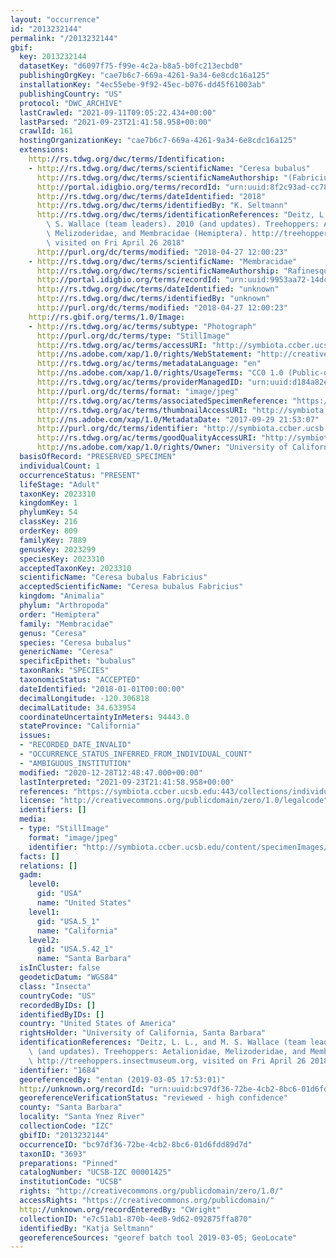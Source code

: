 ```yaml
---
layout: "occurrence"
id: "2013232144"
permalink: "/2013232144"
gbif:
  key: 2013232144
  datasetKey: "d6097f75-f99e-4c2a-b8a5-b0fc213ecbd0"
  publishingOrgKey: "cae7b6c7-669a-4261-9a34-6e8cdc16a125"
  installationKey: "4ec55ebe-9f92-45ec-b076-dd45f61003ab"
  publishingCountry: "US"
  protocol: "DWC_ARCHIVE"
  lastCrawled: "2021-09-11T09:05:22.434+00:00"
  lastParsed: "2021-09-23T21:41:58.958+00:00"
  crawlId: 161
  hostingOrganizationKey: "cae7b6c7-669a-4261-9a34-6e8cdc16a125"
  extensions:
    http://rs.tdwg.org/dwc/terms/Identification:
    - http://rs.tdwg.org/dwc/terms/scientificName: "Ceresa bubalus"
      http://rs.tdwg.org/dwc/terms/scientificNameAuthorship: "(Fabricius, 1794)"
      http://portal.idigbio.org/terms/recordId: "urn:uuid:8f2c93ad-cc78-438c-9ae2-26ce3d8fc599"
      http://rs.tdwg.org/dwc/terms/dateIdentified: "2018"
      http://rs.tdwg.org/dwc/terms/identifiedBy: "K. Seltmann"
      http://rs.tdwg.org/dwc/terms/identificationReferences: "Deitz, L. L., and M.\
        \ S. Wallace (team leaders). 2010 (and updates). Treehoppers: Aetalionidae,\
        \ Melizoderidae, and Membracidae (Hemiptera). http://treehoppers.insectmuseum.org,\
        \ visited on Fri April 26 2018"
      http://purl.org/dc/terms/modified: "2018-04-27 12:00:23"
    - http://rs.tdwg.org/dwc/terms/scientificName: "Membracidae"
      http://rs.tdwg.org/dwc/terms/scientificNameAuthorship: "Rafinesque, 1815"
      http://portal.idigbio.org/terms/recordId: "urn:uuid:9953aa72-14dc-435c-bd6d-b94639c28902"
      http://rs.tdwg.org/dwc/terms/dateIdentified: "unknown"
      http://rs.tdwg.org/dwc/terms/identifiedBy: "unknown"
      http://purl.org/dc/terms/modified: "2018-04-27 12:00:23"
    http://rs.gbif.org/terms/1.0/Image:
    - http://rs.tdwg.org/ac/terms/subtype: "Photograph"
      http://purl.org/dc/terms/type: "StillImage"
      http://rs.tdwg.org/ac/terms/accessURI: "http://symbiota.ccber.ucsb.edu/content/specimenImages/UCSB_IZC/UCSB-IZC00001/UCSB-IZC_00001425_lg.jpg"
      http://ns.adobe.com/xap/1.0/rights/WebStatement: "http://creativecommons.org/publicdomain/zero/1.0/"
      http://rs.tdwg.org/ac/terms/metadataLanguage: "en"
      http://ns.adobe.com/xap/1.0/rights/UsageTerms: "CC0 1.0 (Public-domain)"
      http://rs.tdwg.org/ac/terms/providerManagedID: "urn:uuid:d184a82e-2047-46e9-b6fa-2e8ab19f2495"
      http://purl.org/dc/terms/format: "image/jpeg"
      http://rs.tdwg.org/ac/terms/associatedSpecimenReference: "https://symbiota.ccber.ucsb.edu:443/collections/individual/index.php?occid=1684"
      http://rs.tdwg.org/ac/terms/thumbnailAccessURI: "http://symbiota.ccber.ucsb.edu/content/specimenImages/UCSB_IZC/UCSB-IZC00001/UCSB-IZC_00001425_tn.jpg"
      http://ns.adobe.com/xap/1.0/MetadataDate: "2017-09-29 21:53:07"
      http://purl.org/dc/terms/identifier: "http://symbiota.ccber.ucsb.edu/content/specimenImages/UCSB_IZC/UCSB-IZC00001/UCSB-IZC_00001425_lg.jpg"
      http://rs.tdwg.org/ac/terms/goodQualityAccessURI: "http://symbiota.ccber.ucsb.edu/content/specimenImages/UCSB_IZC/UCSB-IZC00001/UCSB-IZC_00001425.JPG"
      http://ns.adobe.com/xap/1.0/rights/Owner: "University of California, Santa Barbara"
  basisOfRecord: "PRESERVED_SPECIMEN"
  individualCount: 1
  occurrenceStatus: "PRESENT"
  lifeStage: "Adult"
  taxonKey: 2023310
  kingdomKey: 1
  phylumKey: 54
  classKey: 216
  orderKey: 809
  familyKey: 7889
  genusKey: 2023299
  speciesKey: 2023310
  acceptedTaxonKey: 2023310
  scientificName: "Ceresa bubalus Fabricius"
  acceptedScientificName: "Ceresa bubalus Fabricius"
  kingdom: "Animalia"
  phylum: "Arthropoda"
  order: "Hemiptera"
  family: "Membracidae"
  genus: "Ceresa"
  species: "Ceresa bubalus"
  genericName: "Ceresa"
  specificEpithet: "bubalus"
  taxonRank: "SPECIES"
  taxonomicStatus: "ACCEPTED"
  dateIdentified: "2018-01-01T00:00:00"
  decimalLongitude: -120.306818
  decimalLatitude: 34.633954
  coordinateUncertaintyInMeters: 94443.0
  stateProvince: "California"
  issues:
  - "RECORDED_DATE_INVALID"
  - "OCCURRENCE_STATUS_INFERRED_FROM_INDIVIDUAL_COUNT"
  - "AMBIGUOUS_INSTITUTION"
  modified: "2020-12-28T12:48:47.000+00:00"
  lastInterpreted: "2021-09-23T21:41:58.958+00:00"
  references: "https://symbiota.ccber.ucsb.edu:443/collections/individual/index.php?occid=1684"
  license: "http://creativecommons.org/publicdomain/zero/1.0/legalcode"
  identifiers: []
  media:
  - type: "StillImage"
    format: "image/jpeg"
    identifier: "http://symbiota.ccber.ucsb.edu/content/specimenImages/UCSB_IZC/UCSB-IZC00001/UCSB-IZC_00001425_lg.jpg"
  facts: []
  relations: []
  gadm:
    level0:
      gid: "USA"
      name: "United States"
    level1:
      gid: "USA.5_1"
      name: "California"
    level2:
      gid: "USA.5.42_1"
      name: "Santa Barbara"
  isInCluster: false
  geodeticDatum: "WGS84"
  class: "Insecta"
  countryCode: "US"
  recordedByIDs: []
  identifiedByIDs: []
  country: "United States of America"
  rightsHolder: "University of California, Santa Barbara"
  identificationReferences: "Deitz, L. L., and M. S. Wallace (team leaders). 2010\
    \ (and updates). Treehoppers: Aetalionidae, Melizoderidae, and Membracidae (Hemiptera).\
    \ http://treehoppers.insectmuseum.org, visited on Fri April 26 2018"
  identifier: "1684"
  georeferencedBy: "entan (2019-03-05 17:53:01)"
  http://unknown.org/recordId: "urn:uuid:bc97df36-72be-4cb2-8bc6-01d6fdd89d7d"
  georeferenceVerificationStatus: "reviewed - high confidence"
  county: "Santa Barbara"
  locality: "Santa Ynez River"
  collectionCode: "IZC"
  gbifID: "2013232144"
  occurrenceID: "bc97df36-72be-4cb2-8bc6-01d6fdd89d7d"
  taxonID: "3693"
  preparations: "Pinned"
  catalogNumber: "UCSB-IZC 00001425"
  institutionCode: "UCSB"
  rights: "http://creativecommons.org/publicdomain/zero/1.0/"
  accessRights: "https://creativecommons.org/publicdomain/"
  http://unknown.org/recordEnteredBy: "CWright"
  collectionID: "e7c51ab1-870b-4ee8-9d62-092875ffa870"
  identifiedBy: "Katja Seltmann"
  georeferenceSources: "georef batch tool 2019-03-05; GeoLocate"
---
```

